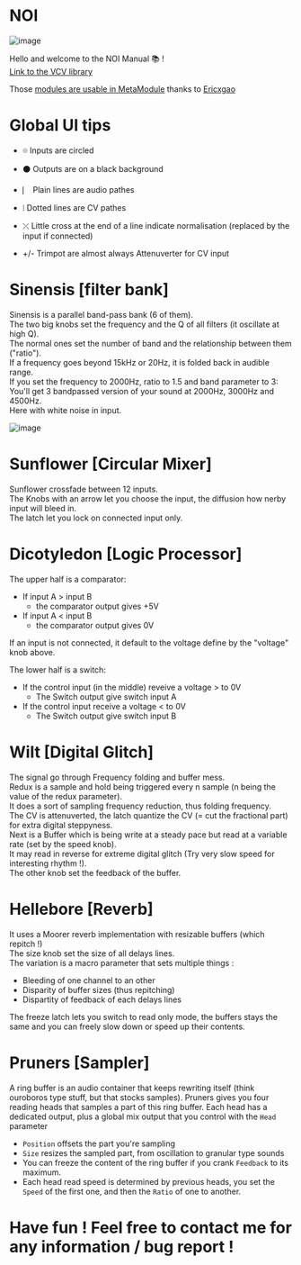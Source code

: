 # NOI

![image](Modules.png)


Hello and welcome to the NOI Manual 📚 !<br>
[Link to the VCV library](https://library.vcvrack.com/NOI)

Those [modules are usable in MetaModule](https://github.com/Ericxgao/metamodule-noi) thanks to [Ericxgao](https://github.com/Ericxgao)

# Global UI tips

- ⌾ Inputs are circled 

- ⚫ Outputs are on a black background 

- ⎸ Plain lines are audio pathes 

- ⦙ Dotted lines are CV pathes 

- ⤫ Little cross at the end of a line indicate normalisation (replaced by the input if connected)

- +/- Trimpot are almost always Attenuverter for CV input 

# Sinensis [filter bank]

Sinensis is a parallel band-pass bank (6 of them).<br>
The two big knobs set the frequency and the Q of all filters (it oscillate at high Q).<br>
The normal ones set the number of band and the relationship between them ("ratio").<br>
If a frequency goes beyond 15kHz or 20Hz, it is folded back in audible range.<br>
If you set the frequency to 2000Hz, ratio to 1.5 and band parameter to 3:<br>
You'll get 3 bandpassed version of your sound at 2000Hz, 3000Hz and 4500Hz.<br>
Here with white noise in input.<br>

![image](https://user-images.githubusercontent.com/117636251/212921153-b8240dd6-806a-485d-9e3d-f4fb1ce3b8fb.png)


# Sunflower [Circular Mixer]
Sunflower crossfade between 12 inputs.<br>
The Knobs with an arrow let you choose the input, the diffusion how nerby input will bleed in.<br>
The latch let you lock on connected input only.<br>

# Dicotyledon [Logic Processor]
The upper half is a comparator: <br>
- If input A > input B
  - the comparator output gives +5V
- If input A < input B
  - the comparator output gives 0V
  
If an input is not connected, it default to the voltage define by the "voltage" knob above.
<br>

The lower half is a switch:<br>
- If the control input (in the middle) reveive a voltage > to 0V <br>
  - The Switch output give switch input A <br>
- If the control input receive a voltage < to 0V <br>
  - The Switch output give switch input B


# Wilt [Digital Glitch]
The signal go through Frequency folding and buffer mess.<br>
Redux is a sample and hold being triggered every n sample (n being the value of the redux parameter). <br>
It does a sort of sampling frequency reduction, thus folding frequency. <br>
The CV is attenuverted, the latch quantize the CV (= cut the fractional part) for extra digital steppyness. <br>
Next is a Buffer which is being write at a steady pace but read at a variable rate (set by the speed knob).<br>
It may read in reverse for extreme digital glitch (Try very slow speed for interesting rhythm !).<br>
The other knob set the feedback of the buffer.

# Hellebore [Reverb]
It uses a Moorer reverb implementation with resizable buffers (which repitch !)<br>
The size knob set the size of all delays lines.<br>
The variation is a macro parameter that sets multiple things :
- Bleeding of one channel to an other
- Disparity of buffer sizes (thus repitching)
- Dispartity of feedback of each delays lines

The freeze latch lets you switch to read only mode, the buffers stays the same and you can freely slow down or speed up their contents.<br>

# Pruners [Sampler]
A ring buffer is an audio container that keeps rewriting itself (think ouroboros type stuff, but that stocks samples).
Pruners gives you four reading heads that samples a part of this ring buffer. Each head has a dedicated output, plus a global mix output that you control with the `Head` parameter
- `Position` offsets the part you're sampling
- `Size` resizes the sampled part, from oscillation to granular type sounds
- You can freeze the content of the ring buffer if you crank `Feedback` to its maximum.
- Each head read speed is determined by previous heads, you set the `Speed` of the first one, and then the `Ratio` of one to another.


# Have fun ! Feel free to contact me for any information / bug report !
